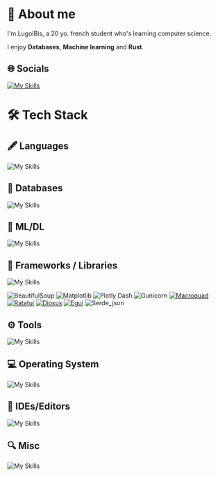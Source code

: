 
# 🔭 About me 
I'm LugolBis, a 20 yo. french student who's learning computer science.

I enjoy **Databases**, **Machine learning** and **Rust**.

## 🌐 Socials

[![My Skills](https://go-skill-icons.vercel.app/api/icons?i=linkedin&perline=5)](https://www.linkedin.com/in/lo%C3%AFc-desmar%C3%A8s-332855275?lipi=urn%3Ali%3Apage%3Ad_flagship3_profile_view_base_contact_details%3BUiN2icJCQ6a1RNpz8RsYVg%3D%3D)
<br>

# 🛠️ Tech Stack

## 🖋️ Languages

![My Skills](https://go-skill-icons.vercel.app/api/icons?i=rust,python,plsql,r,bash,powershell,js,html,css&perline=7)

## 💾 Databases

![My Skills](https://go-skill-icons.vercel.app/api/icons?i=postgres,oracle,mysql,neo4j,duckdb,sqlite)

## 🤖 ML/DL

![My Skills](https://go-skill-icons.vercel.app/api/icons?i=tensorflow,pytorch,polars,pandas,numpy,ollama,huggingface)

## 🚀 Frameworks / Libraries

![My Skills](https://go-skill-icons.vercel.app/api/icons?i=flask,gradio,matplotlib)

![BeautifulSoup](https://img.shields.io/badge/BeautifulSoup-050038?style=for-the-badge&logo=BeautifulSoup&logoColor=white)
![Matplotlib](https://img.shields.io/badge/Matplotlib-%23ffffff.svg?style=for-the-badge&logo=Matplotlib&logoColor=black)
![Plotly Dash](https://img.shields.io/badge/plotly-3F4F75.svg?style=for-the-badge&logo=plotly&logoColor=white)
![Gunicorn](https://img.shields.io/badge/gunicorn-%298729.svg?style=for-the-badge&logo=gunicorn&logoColor=white)
[![Macroquad](https://img.shields.io/badge/Macroquad-DD1200?style=for-the-badge&logo=Macroquad&logoColor=white)](https://macroquad.rs/)
[![Ratatui](https://img.shields.io/badge/Ratatui-%23F9A825.svg?style=for-the-badge&logo=ratatui&logoColor=white)](https://ratatui.rs/)
[![Dioxus](https://img.shields.io/badge/Dioxus-00a9d7?style=for-the-badge&color=00a9d7)](https://dioxuslabs.com/)
[![Egui](https://img.shields.io/badge/Egui-217346?style=for-the-badge&logo=egui&logoColor=white)](https://crates.io/crates/egui)
![Serde_json](https://img.shields.io/badge/Serde__json-ffffff?style=for-the-badge&color=000000)

## ⚙️​ Tools

![My Skills](https://go-skill-icons.vercel.app/api/icons?i=docker,virtualbox,git,githubactions,githubpages)

## 💻 Operating System

![My Skills](https://go-skill-icons.vercel.app/api/icons?i=popos,ubuntu,windows,apple)

## 🧰 IDEs/Editors

![My Skills](https://go-skill-icons.vercel.app/api/icons?i=vscode,vscodium,googlecolab,jupyter,replit,sublime)

## 🔍 Misc

![My Skills](https://go-skill-icons.vercel.app/api/icons?i=powerpoint,miro,typst,latex,teams)
